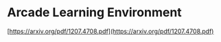 # Arcade  Learning  Environment

[https://arxiv.org/pdf/1207.4708.pdf](https://arxiv.org/pdf/1207.4708.pdf)

